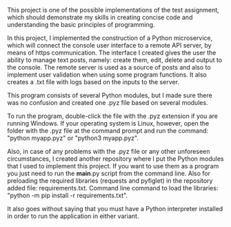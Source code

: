 This project is one of the possible implementations of the test assignment, which should demonstrate my skills in creating concise code and understanding the basic principles of programming.

In this project, I implemented the construction of a Python microservice, which will connect the console user interface to a remote API server, by means of https communication. The interface I created gives the user the ability to manage text posts, namely: create them, edit, delete and output to the console. The remote server is used as a source of posts and also to implement user validation when using some program functions. It also creates a .txt file with logs based on the inputs to the server.

This program consists of several Python modules, but I made sure there was no confusion and created one .pyz file based on several modules.

To run the program, double-click the file with the .pyz extension if you are running Windows. If your operating system is Linux, however, open the folder with the .pyz file at the command prompt and run the command: "python myapp.pyz" or "python3 myapp.pyz".


Also, in case of any problems with the .pyz file or any other unforeseen circumstances, I created another repository where I put the Python modules that I used to implement this project. If you want to use them as a program you just need to run the __main__.py script from the command line. Also for preloading the required libraries (requests and pyfiglet) in the repository added file: requirements.txt. Command line command to load the libraries: "python -m pip install -r requirements.txt".

It also goes without saying that you must have a Python interpreter installed in order to run the application in either variant. 
